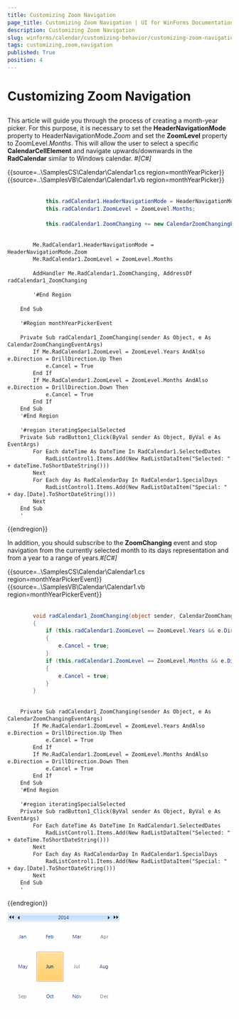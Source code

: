 ```yaml
---
title: Customizing Zoom Navigation
page_title: Customizing Zoom Navigation | UI for WinForms Documentation
description: Customizing Zoom Navigation
slug: winforms/calendar/customizing-behavior/customizing-zoom-navigation
tags: customizing,zoom,navigation
published: True
position: 4
---
```


# Customizing Zoom Navigation



## 

This article will guide you through the process of creating a month-year picker. For this purpose, it is necessary to set the __HeaderNavigationMode__
        property to HeaderNavigationMode.*Zoom* and set the __ZoomLevel__ property to ZoomLevel.*Months*. 
        This will allow the user to select a specific __CalendarCellElement__ and navigate upwards/downwards in the __RadCalendar__ similar to Windows calendar. #_[C#]_

	



{{source=..\SamplesCS\Calendar\Calendar1.cs region=monthYearPicker}} 
{{source=..\SamplesVB\Calendar\Calendar1.vb region=monthYearPicker}} 

````C#

            this.radCalendar1.HeaderNavigationMode = HeaderNavigationMode.Zoom;
            this.radCalendar1.ZoomLevel = ZoomLevel.Months;

            this.radCalendar1.ZoomChanging += new CalendarZoomChangingEventHandler(radCalendar1_ZoomChanging);
````
````VB.NET

        Me.RadCalendar1.HeaderNavigationMode = HeaderNavigationMode.Zoom
        Me.RadCalendar1.ZoomLevel = ZoomLevel.Months

        AddHandler Me.RadCalendar1.ZoomChanging, AddressOf radCalendar1_ZoomChanging

        '#End Region

    End Sub

    '#Region monthYearPickerEvent

    Private Sub radCalendar1_ZoomChanging(sender As Object, e As CalendarZoomChangingEventArgs)
        If Me.RadCalendar1.ZoomLevel = ZoomLevel.Years AndAlso e.Direction = DrillDirection.Up Then
            e.Cancel = True
        End If
        If Me.RadCalendar1.ZoomLevel = ZoomLevel.Months AndAlso e.Direction = DrillDirection.Down Then
            e.Cancel = True
        End If
    End Sub
    '#End Region

    '#region iteratingSpecialSelected
    Private Sub radButton1_Click(ByVal sender As Object, ByVal e As EventArgs)
        For Each dateTime As DateTime In RadCalendar1.SelectedDates
            RadListControl1.Items.Add(New RadListDataItem("Selected: " + dateTime.ToShortDateString()))
        Next
        For Each day As RadCalendarDay In RadCalendar1.SpecialDays
            RadListControl1.Items.Add(New RadListDataItem("Special: " + day.[Date].ToShortDateString()))
        Next
    End Sub
    '
````

{{endregion}} 




In addition, you should subscribe to the __ZoomChanging__ event and stop navigation from the currently selected month to its days
        representation and from a year to a range of years.#_[C#]_

	



{{source=..\SamplesCS\Calendar\Calendar1.cs region=monthYearPickerEvent}} 
{{source=..\SamplesVB\Calendar\Calendar1.vb region=monthYearPickerEvent}} 

````C#

        void radCalendar1_ZoomChanging(object sender, CalendarZoomChangingEventArgs e)
        {
            if (this.radCalendar1.ZoomLevel == ZoomLevel.Years && e.Direction == DrillDirection.Up) 
            {
                e.Cancel = true;
            }
            if (this.radCalendar1.ZoomLevel == ZoomLevel.Months && e.Direction == DrillDirection.Down) 
            {
                e.Cancel = true;
            }
        }
````
````VB.NET

    Private Sub radCalendar1_ZoomChanging(sender As Object, e As CalendarZoomChangingEventArgs)
        If Me.RadCalendar1.ZoomLevel = ZoomLevel.Years AndAlso e.Direction = DrillDirection.Up Then
            e.Cancel = True
        End If
        If Me.RadCalendar1.ZoomLevel = ZoomLevel.Months AndAlso e.Direction = DrillDirection.Down Then
            e.Cancel = True
        End If
    End Sub
    '#End Region

    '#region iteratingSpecialSelected
    Private Sub radButton1_Click(ByVal sender As Object, ByVal e As EventArgs)
        For Each dateTime As DateTime In RadCalendar1.SelectedDates
            RadListControl1.Items.Add(New RadListDataItem("Selected: " + dateTime.ToShortDateString()))
        Next
        For Each day As RadCalendarDay In RadCalendar1.SpecialDays
            RadListControl1.Items.Add(New RadListDataItem("Special: " + day.[Date].ToShortDateString()))
        Next
    End Sub
    '
````

{{endregion}} 


![calendar-customizing-behavior-customizing-zoom-navigation 001](images/calendar-customizing-behavior-customizing-zoom-navigation001.gif)

